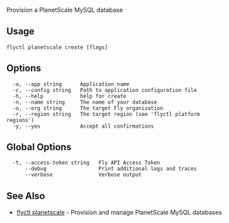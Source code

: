 Provision a PlanetScale MySQL database


## Usage
~~~
flyctl planetscale create [flags]
~~~

## Options

~~~
  -a, --app string      Application name
  -c, --config string   Path to application configuration file
  -h, --help            help for create
  -n, --name string     The name of your database
  -o, --org string      The target Fly organization
  -r, --region string   The target region (see 'flyctl platform regions')
  -y, --yes             Accept all confirmations
~~~

## Global Options

~~~
  -t, --access-token string   Fly API Access Token
      --debug                 Print additional logs and traces
      --verbose               Verbose output
~~~

## See Also

* [flyctl planetscale](/docs/flyctl/planetscale/)	 - Provision and manage PlanetScale MySQL databases

